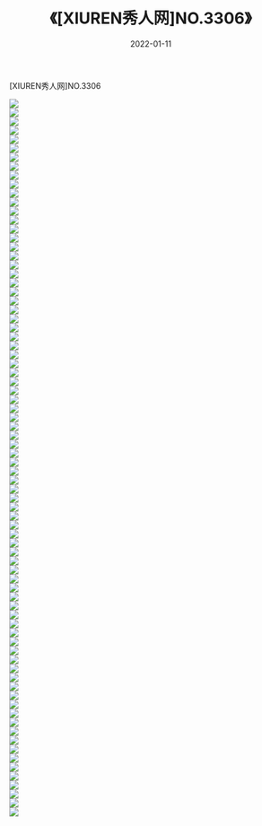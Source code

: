 ﻿---
layout: post
title:  《[XIUREN秀人网]NO.3306》
date:   2022-01-11
img: http://img.660000.xyz/Sharelink/秀人网/秀人网第04部分/[XIUREN秀人网]NO.3306/000.jpg
categories: [美女, 清纯, 唯美]
---

[XIUREN秀人网]NO.3306

 ![](http://img.660000.xyz/Sharelink/秀人网/秀人网第04部分/[XIUREN秀人网]NO.3306/001.jpg) <br>![](http://img.660000.xyz/Sharelink/秀人网/秀人网第04部分/[XIUREN秀人网]NO.3306/002.jpg) <br>![](http://img.660000.xyz/Sharelink/秀人网/秀人网第04部分/[XIUREN秀人网]NO.3306/003.jpg) <br>![](http://img.660000.xyz/Sharelink/秀人网/秀人网第04部分/[XIUREN秀人网]NO.3306/004.jpg) <br>![](http://img.660000.xyz/Sharelink/秀人网/秀人网第04部分/[XIUREN秀人网]NO.3306/005.jpg) <br>![](http://img.660000.xyz/Sharelink/秀人网/秀人网第04部分/[XIUREN秀人网]NO.3306/006.jpg) <br>![](http://img.660000.xyz/Sharelink/秀人网/秀人网第04部分/[XIUREN秀人网]NO.3306/007.jpg) <br>![](http://img.660000.xyz/Sharelink/秀人网/秀人网第04部分/[XIUREN秀人网]NO.3306/008.jpg) <br>![](http://img.660000.xyz/Sharelink/秀人网/秀人网第04部分/[XIUREN秀人网]NO.3306/009.jpg) <br>![](http://img.660000.xyz/Sharelink/秀人网/秀人网第04部分/[XIUREN秀人网]NO.3306/010.jpg) <br>![](http://img.660000.xyz/Sharelink/秀人网/秀人网第04部分/[XIUREN秀人网]NO.3306/011.jpg) <br>![](http://img.660000.xyz/Sharelink/秀人网/秀人网第04部分/[XIUREN秀人网]NO.3306/012.jpg) <br>![](http://img.660000.xyz/Sharelink/秀人网/秀人网第04部分/[XIUREN秀人网]NO.3306/013.jpg) <br>![](http://img.660000.xyz/Sharelink/秀人网/秀人网第04部分/[XIUREN秀人网]NO.3306/014.jpg) <br>![](http://img.660000.xyz/Sharelink/秀人网/秀人网第04部分/[XIUREN秀人网]NO.3306/015.jpg) <br>![](http://img.660000.xyz/Sharelink/秀人网/秀人网第04部分/[XIUREN秀人网]NO.3306/016.jpg) <br>![](http://img.660000.xyz/Sharelink/秀人网/秀人网第04部分/[XIUREN秀人网]NO.3306/017.jpg) <br>![](http://img.660000.xyz/Sharelink/秀人网/秀人网第04部分/[XIUREN秀人网]NO.3306/018.jpg) <br>![](http://img.660000.xyz/Sharelink/秀人网/秀人网第04部分/[XIUREN秀人网]NO.3306/019.jpg) <br>![](http://img.660000.xyz/Sharelink/秀人网/秀人网第04部分/[XIUREN秀人网]NO.3306/020.jpg) <br>![](http://img.660000.xyz/Sharelink/秀人网/秀人网第04部分/[XIUREN秀人网]NO.3306/021.jpg) <br>![](http://img.660000.xyz/Sharelink/秀人网/秀人网第04部分/[XIUREN秀人网]NO.3306/022.jpg) <br>![](http://img.660000.xyz/Sharelink/秀人网/秀人网第04部分/[XIUREN秀人网]NO.3306/023.jpg) <br>![](http://img.660000.xyz/Sharelink/秀人网/秀人网第04部分/[XIUREN秀人网]NO.3306/024.jpg) <br>![](http://img.660000.xyz/Sharelink/秀人网/秀人网第04部分/[XIUREN秀人网]NO.3306/025.jpg) <br>![](http://img.660000.xyz/Sharelink/秀人网/秀人网第04部分/[XIUREN秀人网]NO.3306/026.jpg) <br>![](http://img.660000.xyz/Sharelink/秀人网/秀人网第04部分/[XIUREN秀人网]NO.3306/027.jpg) <br>![](http://img.660000.xyz/Sharelink/秀人网/秀人网第04部分/[XIUREN秀人网]NO.3306/028.jpg) <br>![](http://img.660000.xyz/Sharelink/秀人网/秀人网第04部分/[XIUREN秀人网]NO.3306/029.jpg) <br>![](http://img.660000.xyz/Sharelink/秀人网/秀人网第04部分/[XIUREN秀人网]NO.3306/030.jpg) <br>![](http://img.660000.xyz/Sharelink/秀人网/秀人网第04部分/[XIUREN秀人网]NO.3306/031.jpg) <br>![](http://img.660000.xyz/Sharelink/秀人网/秀人网第04部分/[XIUREN秀人网]NO.3306/032.jpg) <br>![](http://img.660000.xyz/Sharelink/秀人网/秀人网第04部分/[XIUREN秀人网]NO.3306/033.jpg) <br>![](http://img.660000.xyz/Sharelink/秀人网/秀人网第04部分/[XIUREN秀人网]NO.3306/034.jpg) <br>![](http://img.660000.xyz/Sharelink/秀人网/秀人网第04部分/[XIUREN秀人网]NO.3306/035.jpg) <br>![](http://img.660000.xyz/Sharelink/秀人网/秀人网第04部分/[XIUREN秀人网]NO.3306/036.jpg) <br>![](http://img.660000.xyz/Sharelink/秀人网/秀人网第04部分/[XIUREN秀人网]NO.3306/037.jpg) <br>![](http://img.660000.xyz/Sharelink/秀人网/秀人网第04部分/[XIUREN秀人网]NO.3306/038.jpg) <br>![](http://img.660000.xyz/Sharelink/秀人网/秀人网第04部分/[XIUREN秀人网]NO.3306/039.jpg) <br>![](http://img.660000.xyz/Sharelink/秀人网/秀人网第04部分/[XIUREN秀人网]NO.3306/040.jpg) <br>![](http://img.660000.xyz/Sharelink/秀人网/秀人网第04部分/[XIUREN秀人网]NO.3306/041.jpg) <br>![](http://img.660000.xyz/Sharelink/秀人网/秀人网第04部分/[XIUREN秀人网]NO.3306/042.jpg) <br>![](http://img.660000.xyz/Sharelink/秀人网/秀人网第04部分/[XIUREN秀人网]NO.3306/043.jpg) <br>![](http://img.660000.xyz/Sharelink/秀人网/秀人网第04部分/[XIUREN秀人网]NO.3306/044.jpg) <br>![](http://img.660000.xyz/Sharelink/秀人网/秀人网第04部分/[XIUREN秀人网]NO.3306/045.jpg) <br>![](http://img.660000.xyz/Sharelink/秀人网/秀人网第04部分/[XIUREN秀人网]NO.3306/046.jpg) <br>![](http://img.660000.xyz/Sharelink/秀人网/秀人网第04部分/[XIUREN秀人网]NO.3306/047.jpg) <br>![](http://img.660000.xyz/Sharelink/秀人网/秀人网第04部分/[XIUREN秀人网]NO.3306/048.jpg) <br>![](http://img.660000.xyz/Sharelink/秀人网/秀人网第04部分/[XIUREN秀人网]NO.3306/049.jpg) <br>![](http://img.660000.xyz/Sharelink/秀人网/秀人网第04部分/[XIUREN秀人网]NO.3306/050.jpg) <br>![](http://img.660000.xyz/Sharelink/秀人网/秀人网第04部分/[XIUREN秀人网]NO.3306/051.jpg) <br>![](http://img.660000.xyz/Sharelink/秀人网/秀人网第04部分/[XIUREN秀人网]NO.3306/052.jpg) <br>![](http://img.660000.xyz/Sharelink/秀人网/秀人网第04部分/[XIUREN秀人网]NO.3306/053.jpg) <br>![](http://img.660000.xyz/Sharelink/秀人网/秀人网第04部分/[XIUREN秀人网]NO.3306/054.jpg) <br>![](http://img.660000.xyz/Sharelink/秀人网/秀人网第04部分/[XIUREN秀人网]NO.3306/055.jpg) <br>![](http://img.660000.xyz/Sharelink/秀人网/秀人网第04部分/[XIUREN秀人网]NO.3306/056.jpg) <br>![](http://img.660000.xyz/Sharelink/秀人网/秀人网第04部分/[XIUREN秀人网]NO.3306/057.jpg) <br>![](http://img.660000.xyz/Sharelink/秀人网/秀人网第04部分/[XIUREN秀人网]NO.3306/058.jpg) <br>![](http://img.660000.xyz/Sharelink/秀人网/秀人网第04部分/[XIUREN秀人网]NO.3306/059.jpg) <br>![](http://img.660000.xyz/Sharelink/秀人网/秀人网第04部分/[XIUREN秀人网]NO.3306/060.jpg) <br>![](http://img.660000.xyz/Sharelink/秀人网/秀人网第04部分/[XIUREN秀人网]NO.3306/061.jpg) <br>![](http://img.660000.xyz/Sharelink/秀人网/秀人网第04部分/[XIUREN秀人网]NO.3306/062.jpg) <br>![](http://img.660000.xyz/Sharelink/秀人网/秀人网第04部分/[XIUREN秀人网]NO.3306/063.jpg) <br>![](http://img.660000.xyz/Sharelink/秀人网/秀人网第04部分/[XIUREN秀人网]NO.3306/064.jpg) <br>![](http://img.660000.xyz/Sharelink/秀人网/秀人网第04部分/[XIUREN秀人网]NO.3306/065.jpg) <br>![](http://img.660000.xyz/Sharelink/秀人网/秀人网第04部分/[XIUREN秀人网]NO.3306/066.jpg) <br>![](http://img.660000.xyz/Sharelink/秀人网/秀人网第04部分/[XIUREN秀人网]NO.3306/067.jpg) <br>![](http://img.660000.xyz/Sharelink/秀人网/秀人网第04部分/[XIUREN秀人网]NO.3306/068.jpg) <br>![](http://img.660000.xyz/Sharelink/秀人网/秀人网第04部分/[XIUREN秀人网]NO.3306/069.jpg) <br>![](http://img.660000.xyz/Sharelink/秀人网/秀人网第04部分/[XIUREN秀人网]NO.3306/070.jpg) <br>![](http://img.660000.xyz/Sharelink/秀人网/秀人网第04部分/[XIUREN秀人网]NO.3306/071.jpg) <br>![](http://img.660000.xyz/Sharelink/秀人网/秀人网第04部分/[XIUREN秀人网]NO.3306/072.jpg) <br>![](http://img.660000.xyz/Sharelink/秀人网/秀人网第04部分/[XIUREN秀人网]NO.3306/073.jpg) <br>![](http://img.660000.xyz/Sharelink/秀人网/秀人网第04部分/[XIUREN秀人网]NO.3306/074.jpg) <br>![](http://img.660000.xyz/Sharelink/秀人网/秀人网第04部分/[XIUREN秀人网]NO.3306/075.jpg) <br>![](http://img.660000.xyz/Sharelink/秀人网/秀人网第04部分/[XIUREN秀人网]NO.3306/076.jpg) <br>![](http://img.660000.xyz/Sharelink/秀人网/秀人网第04部分/[XIUREN秀人网]NO.3306/077.jpg) <br>![](http://img.660000.xyz/Sharelink/秀人网/秀人网第04部分/[XIUREN秀人网]NO.3306/078.jpg) <br>![](http://img.660000.xyz/Sharelink/秀人网/秀人网第04部分/[XIUREN秀人网]NO.3306/079.jpg) <br>![](http://img.660000.xyz/Sharelink/秀人网/秀人网第04部分/[XIUREN秀人网]NO.3306/080.jpg) <br>